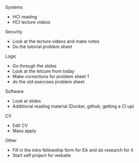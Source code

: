 Systems
- HCI reading 
- HCI lecture videos

Security
- Look at the lecture videos and make notes
- Do the tutorial problem sheet

Logic
- Go through the slides
- Look at the letcure from today
- Make corrections for problem sheet 1
- do the old exercises problem sheet

Software
- Look at slides
- Additional reading material (Docker, github, getting a CI up)

CV
- Edit CV
- Mass apply

Other
- Fill in the intro fellowship form for EA and do research for it
- Start self project for webaite
  